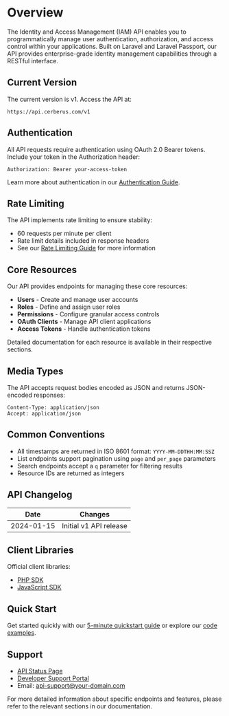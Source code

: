 # Overview

The Identity and Access Management (IAM) API enables you to programmatically manage user authentication, authorization, and access control within your applications. Built on Laravel and Laravel Passport, our API provides enterprise-grade identity management capabilities through a RESTful interface.

## Current Version

The current version is v1. Access the API at:

```
https://api.cerberus.com/v1
```

## Authentication

All API requests require authentication using OAuth 2.0 Bearer tokens. Include your token in the Authorization header:

```
Authorization: Bearer your-access-token
```

Learn more about authentication in our [Authentication Guide](/authentication).

## Rate Limiting

The API implements rate limiting to ensure stability:

- 60 requests per minute per client
- Rate limit details included in response headers
- See our [Rate Limiting Guide](/rate-limits) for more information

## Core Resources

Our API provides endpoints for managing these core resources:

- **Users** - Create and manage user accounts
- **Roles** - Define and assign user roles
- **Permissions** - Configure granular access controls
- **OAuth Clients** - Manage API client applications
- **Access Tokens** - Handle authentication tokens

Detailed documentation for each resource is available in their respective sections.

## Media Types

The API accepts request bodies encoded as JSON and returns JSON-encoded responses:

```
Content-Type: application/json
Accept: application/json
```

## Common Conventions

- All timestamps are returned in ISO 8601 format: `YYYY-MM-DDTHH:MM:SSZ`
- List endpoints support pagination using `page` and `per_page` parameters
- Search endpoints accept a `q` parameter for filtering results
- Resource IDs are returned as integers

## API Changelog

| Date | Changes |
|------|---------|
| 2024-01-15 | Initial v1 API release |

## Client Libraries

Official client libraries:

- [PHP SDK](/sdks/php)
- [JavaScript SDK](/sdks/javascript)

## Quick Start

Get started quickly with our [5-minute quickstart guide](/getting-started) or explore our [code examples](/examples).

## Support

- [API Status Page](https://status.your-domain.com)
- [Developer Support Portal](https://support.your-domain.com)
- Email: <api-support@your-domain.com>

For more detailed information about specific endpoints and features, please refer to the relevant sections in our documentation.
